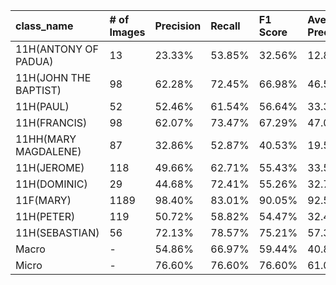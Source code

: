| class_name            | # of Images   | Precision   | Recall   | F1 Score   | Average Precision   |
|:----------------------|:--------------|:------------|:---------|:-----------|:--------------------|
| 11H(ANTONY OF PADUA)  | 13            | 23.33%      | 53.85%   | 32.56%     | 12.89%              |
| 11H(JOHN THE BAPTIST) | 98            | 62.28%      | 72.45%   | 66.98%     | 46.57%              |
| 11H(PAUL)             | 52            | 52.46%      | 61.54%   | 56.64%     | 33.36%              |
| 11H(FRANCIS)          | 98            | 62.07%      | 73.47%   | 67.29%     | 47.00%              |
| 11HH(MARY MAGDALENE)  | 87            | 32.86%      | 52.87%   | 40.53%     | 19.58%              |
| 11H(JEROME)           | 118           | 49.66%      | 62.71%   | 55.43%     | 33.51%              |
| 11H(DOMINIC)          | 29            | 44.68%      | 72.41%   | 55.26%     | 32.79%              |
| 11F(MARY)             | 1189          | 98.40%      | 83.01%   | 90.05%     | 92.55%              |
| 11H(PETER)            | 119           | 50.72%      | 58.82%   | 54.47%     | 32.47%              |
| 11H(SEBASTIAN)        | 56            | 72.13%      | 78.57%   | 75.21%     | 57.32%              |
| Macro                 | -             | 54.86%      | 66.97%   | 59.44%     | 40.80%              |
| Micro                 | -             | 76.60%      | 76.60%   | 76.60%     | 61.02%              |